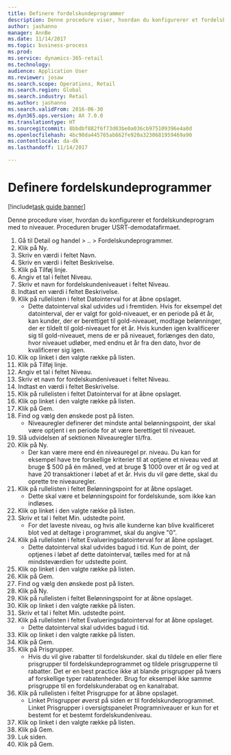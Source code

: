 ```yaml
--- 
title: Definere fordelskundeprogrammer
description: Denne procedure viser, hvordan du konfigurerer et fordelskundeprogram med to niveauer.
author: jashanno
manager: AnnBe
ms.date: 11/14/2017
ms.topic: business-process
ms.prod: 
ms.service: dynamics-365-retail
ms.technology: 
audience: Application User
ms.reviewer: josaw
ms.search.scope: Operations, Retail
ms.search.region: Global
ms.search.industry: Retail
ms.author: jashanno
ms.search.validFrom: 2016-06-30
ms.dyn365.ops.version: AX 7.0.0
ms.translationtype: HT
ms.sourcegitcommit: 8bbdbf882f6f73d03be0a036cb975109396e4a0d
ms.openlocfilehash: 4bc90da445765ab662fe920a3230681959469a90
ms.contentlocale: da-dk
ms.lasthandoff: 11/14/2017

---
```

# <a name="define-loyalty-programs"></a>Definere fordelskundeprogrammer

[!include[task guide banner](../includes/task-guide-banner.md)]

Denne procedure viser, hvordan du konfigurerer et fordelskundeprogram med to niveauer. Proceduren bruger USRT-demodatafirmaet.

1. Gå til Detail og handel > .. > Fordelskundeprogrammer.
2. Klik på Ny.
3. Skriv en værdi i feltet Navn.
4. Skriv en værdi i feltet Beskrivelse.
5. Klik på Tilføj linje.
6. Angiv et tal i feltet Niveau.
7. Skriv et navn for fordelskundeniveauet i feltet Niveau.
8. Indtast en værdi i feltet Beskrivelse.
9. Klik på rullelisten i feltet Datointerval for at åbne opslaget.
    * Dette datointerval skal udvides ud i fremtiden. Hvis for eksempel det datointerval, der er valgt for gold-niveauet, er en periode på ét år, kan kunder, der er berettiget til gold-niveauet, modtage belønninger, der er tildelt til gold-niveauet for ét år. Hvis kunden igen kvalificerer sig til gold-niveauet, mens de er på niveauet, forlænges den dato, hvor niveauet udløber, med endnu et år fra den dato, hvor de kvalificerer sig igen.  
10. Klik op linket i den valgte række på listen.
11. Klik på Tilføj linje.
12. Angiv et tal i feltet Niveau.
13. Skriv et navn for fordelskundeniveauet i feltet Niveau.
14. Indtast en værdi i feltet Beskrivelse.
15. Klik på rullelisten i feltet Datointerval for at åbne opslaget.
16. Klik op linket i den valgte række på listen.
17. Klik på Gem.
18. Find og vælg den ønskede post på listen.
    * Niveauregler definerer det mindste antal belønningspoint, der skal være optjent i en periode for at være berettiget til niveauet.  
19. Slå udvidelsen af sektionen Niveauregler til/fra.
20. Klik på Ny.
    * Der kan være mere end én niveauregel pr. niveau. Du kan for eksempel have tre forskellige kriterier til at optjene et niveau ved at bruge $ 500 på én måned, ved at bruge $ 1000 over et år og ved at have 20 transaktioner i løbet af et år. Hvis du vil gøre dette, skal du oprette tre niveauregler.  
21. Klik på rullelisten i feltet Belønningspoint for at åbne opslaget.
    * Dette skal være et belønningspoint for fordelskunde, som ikke kan indløses.  
22. Klik op linket i den valgte række på listen.
23. Skriv et tal i feltet Min. udstedte point.
    * For det laveste niveau, og hvis alle kunderne kan blive kvalificeret blot ved at deltage i programmet, skal du angive "0".  
24. Klik på rullelisten i feltet Evalueringsdatointerval for at åbne opslaget.
    * Dette datointerval skal udvides bagud i tid. Kun de point, der optjenes i løbet af dette datointerval, tælles med for at nå mindsteværdien for udstedte point.  
25. Klik op linket i den valgte række på listen.
26. Klik på Gem.
27. Find og vælg den ønskede post på listen.
28. Klik på Ny.
29. Klik på rullelisten i feltet Belønningspoint for at åbne opslaget.
30. Klik op linket i den valgte række på listen.
31. Skriv et tal i feltet Min. udstedte point.
32. Klik på rullelisten i feltet Evalueringsdatointerval for at åbne opslaget.
    * Dette datointerval skal udvides bagud i tid.  
33. Klik op linket i den valgte række på listen.
34. Klik på Gem.
35. Klik på Prisgrupper.
    * Hvis du vil give rabatter til fordelskunder. skal du tildele en eller flere prisgrupper til fordelskundeprogrammet og tildele prisgrupperne til rabatter. Det er en best practice ikke at blande prisgrupper på tværs af forskellige typer rabatenheder.  Brug for eksempel ikke samme prisgruppe til en fordelskunderabat og en kanalrabat.  
36. Klik på rullelisten i feltet Prisgruppe for at åbne opslaget.
    * Linket Prisgrupper øverst på siden er til fordelskundeprogrammet. Linket Prisgrupper i oversigtspanelet Programniveauer er kun for et bestemt for et bestemt fordelskundeniveau.  
37. Klik op linket i den valgte række på listen.
38. Klik på Gem.
39. Luk siden.
40. Klik på Gem.


